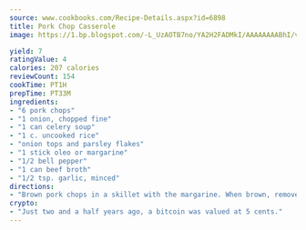```yaml
---
source: www.cookbooks.com/Recipe-Details.aspx?id=6898
title: Pork Chop Casserole
image: https://1.bp.blogspot.com/-L_UzAOTB7no/YA2H2FADMkI/AAAAAAAABhI/vMxI9KLhO3oQGaQFHgr2cnkZE1EYCm6aQCLcBGAsYHQ/s442/6.png

yield: 7
ratingValue: 4
calories: 207 calories
reviewCount: 154
cookTime: PT1H
prepTime: PT33M
ingredients:
- "6 pork chops"
- "1 onion, chopped fine"
- "1 can celery soup"
- "1 c. uncooked rice"
- "onion tops and parsley flakes"
- "1 stick oleo or margarine"
- "1/2 bell pepper"
- "1 can beef broth"
- "1/2 tsp. garlic, minced"
directions:
- "Brown pork chops in a skillet with the margarine. When brown, remove from skillet. Brown onions, green peppers, minced garlic and onion tops with parsley flakes. Then mix together celery soup and beef broth with the 1 cup uncooked rice. Place this in a 2-quart or 9 x 13-inch pan. Put the browned pork chops on top. Cover and bake for 1 hour at 350u00b0 to 400u00b0, depending on oven."
crypto:
- "Just two and a half years ago, a bitcoin was valued at 5 cents."
---
```

